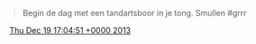 > Begin de dag met een tandartsboor in je tong\. Smullen \#grrr

<img src="../../media/tweet.ico" width="12" /> [Thu Dec 19 17:04:51 +0000 2013](https://twitter.com/DromerDenker/status/413716570376900608)
